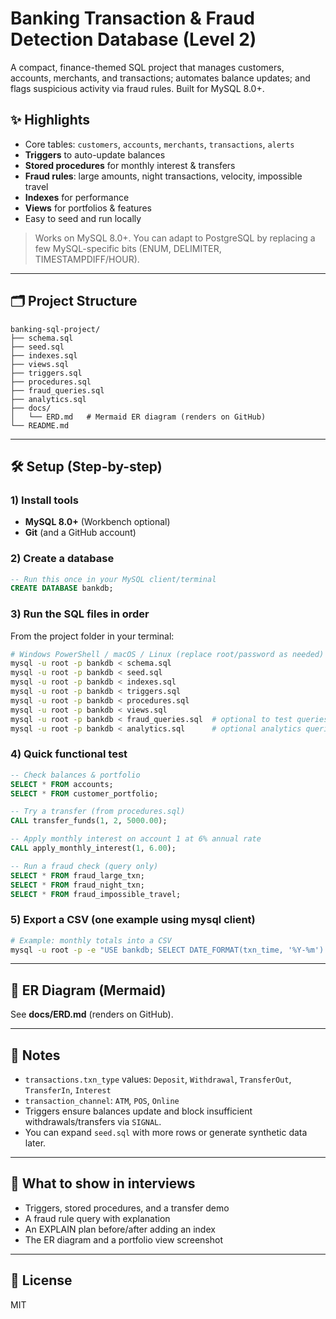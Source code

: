 # Banking Transaction & Fraud Detection Database (Level 2)

A compact, finance-themed SQL project that manages customers, accounts, merchants, and transactions; 
automates balance updates; and flags suspicious activity via fraud rules. Built for MySQL 8.0+.

## ✨ Highlights
- Core tables: `customers`, `accounts`, `merchants`, `transactions`, `alerts`
- **Triggers** to auto-update balances
- **Stored procedures** for monthly interest & transfers
- **Fraud rules**: large amounts, night transactions, velocity, impossible travel
- **Indexes** for performance
- **Views** for portfolios & features
- Easy to seed and run locally

> Works on MySQL 8.0+. You can adapt to PostgreSQL by replacing a few MySQL-specific bits (ENUM, DELIMITER, TIMESTAMPDIFF/HOUR).

---

## 🗂️ Project Structure
```
banking-sql-project/
├── schema.sql
├── seed.sql
├── indexes.sql
├── views.sql
├── triggers.sql
├── procedures.sql
├── fraud_queries.sql
├── analytics.sql
├── docs/
│   └── ERD.md   # Mermaid ER diagram (renders on GitHub)
└── README.md
```

---

## 🛠️ Setup (Step-by-step)

### 1) Install tools
- **MySQL 8.0+** (Workbench optional)
- **Git** (and a GitHub account)

### 2) Create a database
```sql
-- Run this once in your MySQL client/terminal
CREATE DATABASE bankdb;
```

### 3) Run the SQL files in order
From the project folder in your terminal:
```bash
# Windows PowerShell / macOS / Linux (replace root/password as needed)
mysql -u root -p bankdb < schema.sql
mysql -u root -p bankdb < seed.sql
mysql -u root -p bankdb < indexes.sql
mysql -u root -p bankdb < triggers.sql
mysql -u root -p bankdb < procedures.sql
mysql -u root -p bankdb < views.sql
mysql -u root -p bankdb < fraud_queries.sql  # optional to test queries
mysql -u root -p bankdb < analytics.sql      # optional analytics queries
```

### 4) Quick functional test
```sql
-- Check balances & portfolio
SELECT * FROM accounts;
SELECT * FROM customer_portfolio;

-- Try a transfer (from procedures.sql)
CALL transfer_funds(1, 2, 5000.00);

-- Apply monthly interest on account 1 at 6% annual rate
CALL apply_monthly_interest(1, 6.00);

-- Run a fraud check (query only)
SELECT * FROM fraud_large_txn;
SELECT * FROM fraud_night_txn;
SELECT * FROM fraud_impossible_travel;
```

### 5) Export a CSV (one example using mysql client)
```bash
# Example: monthly totals into a CSV
mysql -u root -p -e "USE bankdb; SELECT DATE_FORMAT(txn_time, '%Y-%m') AS month, SUM(amount) AS total FROM transactions GROUP BY month ORDER BY month;" > monthly_totals.csv
```

---

## 🧭 ER Diagram (Mermaid)
See **docs/ERD.md** (renders on GitHub).

---

## 📌 Notes
- `transactions.txn_type` values: `Deposit`, `Withdrawal`, `TransferOut`, `TransferIn`, `Interest`
- `transaction_channel`: `ATM`, `POS`, `Online`
- Triggers ensure balances update and block insufficient withdrawals/transfers via `SIGNAL`.
- You can expand `seed.sql` with more rows or generate synthetic data later.

---

## 🧪 What to show in interviews
- Triggers, stored procedures, and a transfer demo
- A fraud rule query with explanation
- An EXPLAIN plan before/after adding an index
- The ER diagram and a portfolio view screenshot

---

## 📝 License
MIT
